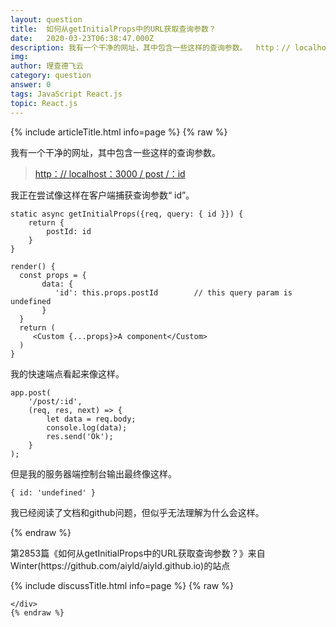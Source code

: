 ```yaml
---
layout: question
title:  如何从getInitialProps中的URL获取查询参数？
date:   2020-03-23T06:38:47.000Z
description: 我有一个干净的网址，其中包含一些这样的查询参数。  http：// localhost：3000 / post /：id我正在尝试像这样在客户...
img: 
author: 理查德飞云
category: question
answer: 0
tags: JavaScript React.js
topic: React.js
---
```

<div class="article-root">
  <div class="article">
    {% include articleTitle.html info=page %}
    {% raw %}
    <div class="article-content"><p><font style="vertical-align: inherit;"><font style="vertical-align: inherit;">我有一个干净的网址，其中包含一些这样的查询参数。</font></font></p>

<blockquote>
  <p><a href="http://localhost:3000/post/:id" rel="noreferrer"><font style="vertical-align: inherit;"><font style="vertical-align: inherit;">http：// localhost：3000 / post /：id</font></font></a></p>
</blockquote>

<p><font style="vertical-align: inherit;"><font style="vertical-align: inherit;">我正在尝试像这样在客户端捕获查询参数“ id”。</font></font></p>

<pre><code>static async getInitialProps({req, query: { id }}) {<font></font>
    return {<font></font>
        postId: id<font></font>
    }<font></font>
}<font></font>
<font></font>
render() {<font></font>
  const props = { <font></font>
       data: {<font></font>
          'id': this.props.postId        // this query param is undefined<font></font>
       }<font></font>
  }<font></font>
  return (<font></font>
     &lt;Custom {...props}&gt;A component&lt;/Custom&gt;<font></font>
  )<font></font>
}<font></font>
</code></pre>

<p><font style="vertical-align: inherit;"><font style="vertical-align: inherit;">我的快速端点看起来像这样。</font></font></p>

<pre><code>app.post(<font></font>
    '/post/:id',<font></font>
    (req, res, next) =&gt; {<font></font>
        let data = req.body;<font></font>
        console.log(data);<font></font>
        res.send('Ok');<font></font>
    }<font></font>
);<font></font>
</code></pre>

<p><font style="vertical-align: inherit;"><font style="vertical-align: inherit;">但是我的服务器端控制台输出最终像这样。</font></font></p>

<pre><code>{ id: 'undefined' }
</code></pre>

<p><font style="vertical-align: inherit;"><font style="vertical-align: inherit;">我已经阅读了文档和github问题，但似乎无法理解为什么会这样。</font></font></p></div>
    {% endraw %}
  </div>
  <p class="winter_mark">第2853篇《如何从getInitialProps中的URL获取查询参数？》来自Winter(https://github.com/aiyld/aiyld.github.io)的站点</p>
  <div class="discuss-wrapper">
    {% include discussTitle.html info=page %}
    {% raw %}
    <div class="discuss-list">
    
    </div>
    {% endraw %}
  </div>
<div>
